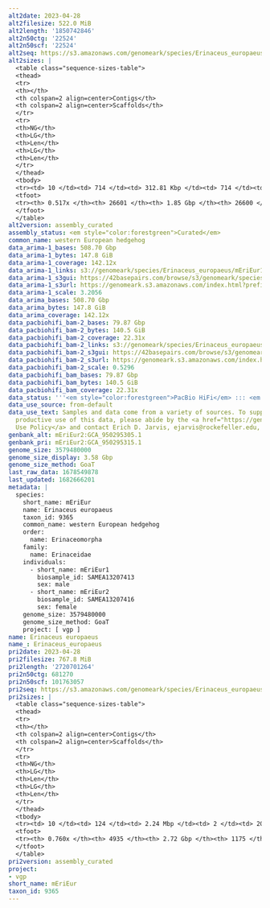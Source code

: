 ```yaml
---
alt2date: 2023-04-28
alt2filesize: 522.0 MiB
alt2length: '1850742846'
alt2n50ctg: '22524'
alt2n50scf: '22524'
alt2seq: https://s3.amazonaws.com/genomeark/species/Erinaceus_europaeus/mEriEur2/assembly_curated/mEriEur2.alt.cur.20230428.fasta.gz
alt2sizes: |
  <table class="sequence-sizes-table">
  <thead>
  <tr>
  <th></th>
  <th colspan=2 align=center>Contigs</th>
  <th colspan=2 align=center>Scaffolds</th>
  </tr>
  <tr>
  <th>NG</th>
  <th>LG</th>
  <th>Len</th>
  <th>LG</th>
  <th>Len</th>
  </tr>
  </thead>
  <tbody>
  <tr><td> 10 </td><td> 714 </td><td> 312.81 Kbp </td><td> 714 </td><td> 313.05 Kbp </td></tr><tr><td> 20 </td><td> 2348 </td><td> 164.31 Kbp </td><td> 2347 </td><td> 164.31 Kbp </td></tr><tr><td> 30 </td><td> 5325 </td><td> 89.48 Kbp </td><td> 5324 </td><td> 89.48 Kbp </td></tr><tr><td> 40 </td><td> 11317 </td><td> 40.89 Kbp </td><td> 11316 </td><td> 40.89 Kbp </td></tr><tr style="background-color:#cccccc;"><td> 50 </td><td> 23352 </td><td> 22.52 Kbp </td><td> 23351 </td><td> 22.52 Kbp </td></tr><tr><td> 60 </td><td> 0 </td><td>  </td><td> 0 </td><td>  </td></tr><tr><td> 70 </td><td> 0 </td><td>  </td><td> 0 </td><td>  </td></tr><tr><td> 80 </td><td> 0 </td><td>  </td><td> 0 </td><td>  </td></tr><tr><td> 90 </td><td> 0 </td><td>  </td><td> 0 </td><td>  </td></tr><tr><td> 100 </td><td> 0 </td><td>  </td><td> 0 </td><td>  </td></tr></tbody>
  <tfoot>
  <tr><th> 0.517x </th><th> 26601 </th><th> 1.85 Gbp </th><th> 26600 </th><th> 1.85 Gbp </th></tr>
  </tfoot>
  </table>
alt2version: assembly_curated
assembly_status: <em style="color:forestgreen">Curated</em>
common_name: western European hedgehog
data_arima-1_bases: 508.70 Gbp
data_arima-1_bytes: 147.8 GiB
data_arima-1_coverage: 142.12x
data_arima-1_links: s3://genomeark/species/Erinaceus_europaeus/mEriEur1/genomic_data/arima/<br>
data_arima-1_s3gui: https://42basepairs.com/browse/s3/genomeark/species/Erinaceus_europaeus/mEriEur1/genomic_data/arima/
data_arima-1_s3url: https://genomeark.s3.amazonaws.com/index.html?prefix=species/Erinaceus_europaeus/mEriEur1/genomic_data/arima/
data_arima-1_scale: 3.2056
data_arima_bases: 508.70 Gbp
data_arima_bytes: 147.8 GiB
data_arima_coverage: 142.12x
data_pacbiohifi_bam-2_bases: 79.87 Gbp
data_pacbiohifi_bam-2_bytes: 140.5 GiB
data_pacbiohifi_bam-2_coverage: 22.31x
data_pacbiohifi_bam-2_links: s3://genomeark/species/Erinaceus_europaeus/mEriEur2/genomic_data/pacbio_hifi/<br>
data_pacbiohifi_bam-2_s3gui: https://42basepairs.com/browse/s3/genomeark/species/Erinaceus_europaeus/mEriEur2/genomic_data/pacbio_hifi/
data_pacbiohifi_bam-2_s3url: https://genomeark.s3.amazonaws.com/index.html?prefix=species/Erinaceus_europaeus/mEriEur2/genomic_data/pacbio_hifi/
data_pacbiohifi_bam-2_scale: 0.5296
data_pacbiohifi_bam_bases: 79.87 Gbp
data_pacbiohifi_bam_bytes: 140.5 GiB
data_pacbiohifi_bam_coverage: 22.31x
data_status: '''<em style="color:forestgreen">PacBio HiFi</em> ::: <em style="color:forestgreen">Arima</em>'''
data_use_source: from-default
data_use_text: Samples and data come from a variety of sources. To support fair and
  productive use of this data, please abide by the <a href="https://genome10k.soe.ucsc.edu/data-use-policies/">Data
  Use Policy</a> and contact Erich D. Jarvis, ejarvis@rockefeller.edu, with any questions.
genbank_alt: mEriEur2:GCA_950295305.1
genbank_pri: mEriEur2:GCA_950295315.1
genome_size: 3579480000
genome_size_display: 3.58 Gbp
genome_size_method: GoaT
last_raw_data: 1678549878
last_updated: 1682666201
metadata: |
  species:
    short_name: mEriEur
    name: Erinaceus europaeus
    taxon_id: 9365
    common_name: western European hedgehog
    order:
      name: Erinaceomorpha
    family:
      name: Erinaceidae
    individuals:
      - short_name: mEriEur1
        biosample_id: SAMEA13207413
        sex: male
      - short_name: mEriEur2
        biosample_id: SAMEA13207416
        sex: female
    genome_size: 3579480000
    genome_size_method: GoaT
    project: [ vgp ]
name: Erinaceus europaeus
name_: Erinaceus_europaeus
pri2date: 2023-04-28
pri2filesize: 767.8 MiB
pri2length: '2720701264'
pri2n50ctg: 681270
pri2n50scf: 101763057
pri2seq: https://s3.amazonaws.com/genomeark/species/Erinaceus_europaeus/mEriEur2/assembly_curated/mEriEur2.pri.cur.20230428.fasta.gz
pri2sizes: |
  <table class="sequence-sizes-table">
  <thead>
  <tr>
  <th></th>
  <th colspan=2 align=center>Contigs</th>
  <th colspan=2 align=center>Scaffolds</th>
  </tr>
  <tr>
  <th>NG</th>
  <th>LG</th>
  <th>Len</th>
  <th>LG</th>
  <th>Len</th>
  </tr>
  </thead>
  <tbody>
  <tr><td> 10 </td><td> 124 </td><td> 2.24 Mbp </td><td> 2 </td><td> 204.40 Mbp </td></tr><tr><td> 20 </td><td> 313 </td><td> 1.63 Mbp </td><td> 4 </td><td> 154.22 Mbp </td></tr><tr><td> 30 </td><td> 562 </td><td> 1.26 Mbp </td><td> 7 </td><td> 128.54 Mbp </td></tr><tr><td> 40 </td><td> 891 </td><td> 0.94 Mbp </td><td> 10 </td><td> 125.53 Mbp </td></tr><tr style="background-color:#cccccc;"><td> 50 </td><td> 1342 </td><td style="background-color:#ff8888;"> 0.68 Mbp </td><td> 13 </td><td style="background-color:#88ff88;"> 101.76 Mbp </td></tr><tr><td> 60 </td><td> 1975 </td><td> 464.63 Kbp </td><td> 17 </td><td> 82.37 Mbp </td></tr><tr><td> 70 </td><td> 3019 </td><td> 240.18 Kbp </td><td> 21 </td><td> 58.52 Mbp </td></tr><tr><td> 80 </td><td> 0 </td><td>  </td><td> 0 </td><td>  </td></tr><tr><td> 90 </td><td> 0 </td><td>  </td><td> 0 </td><td>  </td></tr><tr><td> 100 </td><td> 0 </td><td>  </td><td> 0 </td><td>  </td></tr></tbody>
  <tfoot>
  <tr><th> 0.760x </th><th> 4935 </th><th> 2.72 Gbp </th><th> 1175 </th><th> 2.72 Gbp </th></tr>
  </tfoot>
  </table>
pri2version: assembly_curated
project:
- vgp
short_name: mEriEur
taxon_id: 9365
---
```

